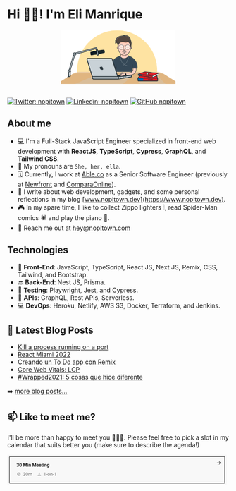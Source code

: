 # Hi 👋🏻! I'm Eli Manrique

<div style="display: flex; justify-content: center">
  <img src="./assets/eli-illustration.png" width="260" />
</div>
&nbsp;

[![Twitter: nopitown](https://img.shields.io/twitter/follow/nopitown?style=social)](https://twitter.com/nopitown)
[![Linkedin: nopitown](https://img.shields.io/badge/-nopitown-blue?style=flat-square&logo=Linkedin&logoColor=white&link=https://www.linkedin.com/in/nopitown/)](https://www.linkedin.com/in/nopitown/)
[![GitHub nopitown](https://img.shields.io/github/followers/nopitown?label=follow&style=social)](https://github.com/nopitown)


## About me
- 💻 I'm a Full-Stack JavaScript Engineer specialized in front-end web development with **ReactJS**, **TypeScript**, **Cypress**, **GraphQL**, and **Tailwind CSS**.
- 👤 My pronouns are `She, her, ella`.
- 🗓 Currently, I work at [Able.co](https://www.able.co/) as a Senior Software Engineer (previously at [Newfront](https://www.newfront.com/) and [ComparaOnline](https://comparaonline.cl)).
- 📝 I write about web development, gadgets, and some personal reflections in my blog [www.nopitown.dev](https://www.nopitown.dev).
- 🎮 In my spare time, I like to collect Zippo lighters 🕯, read Spider-Man comics 🕷 and play the piano 🎹.
- 📧 Reach me out at hey@nopitown.com

## Technologies
- 🎨 **Front-End**: JavaScript, TypeScript, React JS, Next JS, Remix, CSS, Tailwind, and Bootstrap.
- 🔙 **Back-End**: Nest JS, Prisma.
- 🐞 **Testing**: Playwright, Jest, and Cypress.
- 📡 **APIs**: GraphQL, Rest APIs, Serverless.
- 💻 **DevOps**: Heroku, Netlify, AWS S3, Docker, Terraform, and Jenkins.

## 📕 Latest Blog Posts
<!-- BLOG-POST-LIST:START -->
- [Kill a process running on a port](https://nopitown.com/kill-a-process-running-on-a-port/)
- [React Miami 2022](https://nopitown.com/react-miami-conf-2022/)
- [Creando un To Do app con Remix](https://nopitown.com/creando-un-to-do-app-con-remix/)
- [Core Web Vitals: LCP](https://nopitown.com/learnings-about-core-web-vitals-lcp/)
- [#Wrapped2021: 5 cosas que hice diferente](https://nopitown.com/wrapped-2021-5-cosas-que-hice-diferente/)
<!-- BLOG-POST-LIST:END -->

➡️ [more blog posts...](https://nopitown.com)

## 📫 Like to meet me?

I'll be more than happy to meet you 👋🏻😎. Please feel free to pick a slot in my calendar that suits better you (make sure to describe the agenda!) 

<a href="https://calendar.google.com/calendar/appointments/schedules/AcZssZ0r7x7VsrZxtwBE0UIly3KvIE6dXl7-v8g23_h0StHOnfirC8uBIoa4SiqIvci2kMcZIHYjPl_e" target="_blank"><img width="498" alt="meet_link" src="./assets/30-min-meeting.png"></a>
